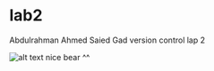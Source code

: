# lab2

Abdulrahman Ahmed Saied Gad
version control lap 2

![alt text](https://placebear.com/200/300)
nice bear ^^
